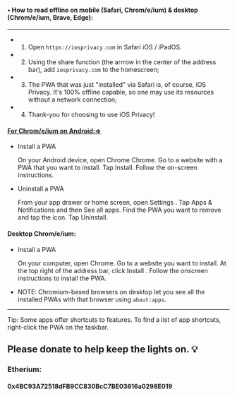 #### • How to read offline on mobile (Safari, Chrom/e/ium) & desktop (Chrom/e/ium, Brave, Edge):

---

- 1. Open `https://iosprivacy.com` in Safari iOS / iPadOS.

- 2. Using the share function (the arrrow in the center of the address bar), add `iosprivacy.com` to the homescreen;

- 3. The PWA that was just "installed" via Safari is, of course, iOS Privacy. It's 100% offline capable, so one may use its resources without a network connection;

- 4. Thank-you for choosing to use iOS Privacy!

#### [For Chrom/e/ium on Android:=>](https://support.google.com/chrome/answer/9658361)

- Install a PWA

  On your Android device, open Chrome Chrome. Go to a website with a PWA that you want to install. Tap Install. Follow the on-screen instructions.

- Uninstall a PWA

  From your app drawer or home screen, open Settings . Tap Apps & Notifications and then See all apps. Find the PWA you want to remove and tap the icon. Tap Uninstall.

#### Desktop Chrom/e/ium:

- Install a PWA

  On your computer, open Chrome. Go to a website you want to install. At the top right of the address bar, click Install . Follow the onscreen instructions to install the PWA.

- NOTE: Chromium-based browsers on desktop let you see all the installed PWAs with that browser using `about:apps`.

---

Tip: Some apps offer shortcuts to features. To find a list of app shortcuts, right-click the PWA on the taskbar.

## Please donate to help keep the lights on. 💡

### Etherium:
#### 0x4BC93A72518dFB9CC830BcC7BE03616a0298E019
